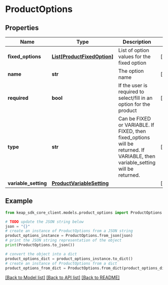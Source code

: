 # ProductOptions


## Properties

Name | Type | Description | Notes
------------ | ------------- | ------------- | -------------
**fixed_options** | [**List[ProductFixedOption]**](ProductFixedOption.md) | List of option values for the fixed option | [optional] 
**name** | **str** | The option name | [optional] 
**required** | **bool** | If the user is required to select/fill in an option for the product | [optional] 
**type** | **str** | Can be FIXED or VARIABLE. If FIXED, then fixed_options will be returned. If VARIABLE, then variable_setting will be returned. | [optional] 
**variable_setting** | [**ProductVariableSetting**](ProductVariableSetting.md) |  | [optional] 

## Example

```python
from keap_sdk_core_client.models.product_options import ProductOptions

# TODO update the JSON string below
json = "{}"
# create an instance of ProductOptions from a JSON string
product_options_instance = ProductOptions.from_json(json)
# print the JSON string representation of the object
print(ProductOptions.to_json())

# convert the object into a dict
product_options_dict = product_options_instance.to_dict()
# create an instance of ProductOptions from a dict
product_options_from_dict = ProductOptions.from_dict(product_options_dict)
```
[[Back to Model list]](../README.md#documentation-for-models) [[Back to API list]](../README.md#documentation-for-api-endpoints) [[Back to README]](../README.md)


